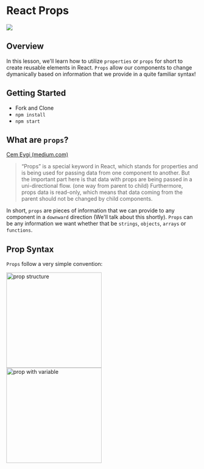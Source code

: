 # React Props

![](https://i.ytimg.com/vi/GIU8ekYndKw/maxresdefault.jpg)

## Overview

In this lesson, we'll learn how to utilize `properties` or `props` for short to create reusable elements in React. `Props` allow our components to change dymanically based on information that we provide in a quite familiar syntax!

## Getting Started

- Fork and Clone
- `npm install`
- `npm start`

## What are `props`?

[Cem Eygi (medium.com)](https://itnext.io/what-is-props-and-how-to-use-it-in-react-da307f500da0)

> “Props” is a special keyword in React, which stands for properties and is being used for passing data from one component to another.
> But the important part here is that data with props are being passed in a uni-directional flow. (one way from parent to child)
> Furthermore, props data is read-only, which means that data coming from the parent should not be changed by child components.

In short, `props` are pieces of information that we can provide to any component in a `downward` direction (We'll talk about this shortly). `Props` can be any information we want whether that be `strings`, `objects`, `arrays` or `functions`.

## Prop Syntax

`Props` follow a very simple convention:

<div>
    <img src="https://sei-r.s3.amazonaws.com/u2_lesson_react_props/prop-structure.png" style="height:250px;" alt="prop structure"/>
</div>

<div>
    <img src="https://sei-r.s3.amazonaws.com/u2_lesson_react_props/prop-variable.png" style="height:250px;" alt="prop with variable"/>
</div>
